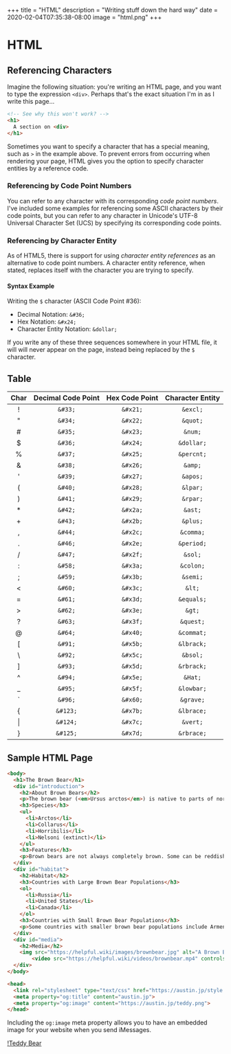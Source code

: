 +++
title = "HTML"
description = "Writing stuff down the hard way"
date = 2020-02-04T07:35:38-08:00
image = "html.png"
+++

# HTML

## Referencing Characters

Imagine the following situation: you're writing an HTML page, and you want to type the expression `<div>`. Perhaps that's the exact situation I'm in as I write this page...

```html
<!-- See why this won't work? -->
<h1>
  A section on <div>
</h1>
```

Sometimes you want to specify a character that has a special meaning, such as `>` in the example above. To prevent errors from occurring when rendering your page, HTML gives you the option to specify character entities by a reference code.

### Referencing by Code Point Numbers

You can refer to any character with its corresponding *code point numbers*. I've included some examples for referencing some ASCII characters by their code points, but you can refer to any character in Unicode's UTF-8 Universal Character Set (UCS) by specifying its corresponding code points.

### Referencing by Character Entity

As of HTML5, there is support for using *character entity references* as an alternative to code point numbers. A character entity reference, when stated, replaces itself with the character you are trying to specify.


#### Syntax Example

Writing the `$` character (ASCII Code Point \#36):

* Decimal Notation: `&#36;`
* Hex Notation: `&#x24;`
* Character Entity Notation: `&dollar;`

If you write any of these three sequences somewhere in your HTML file, it will will never appear on the page, instead being replaced by the `$` character.

## Table

|Char|Decimal Code Point|Hex Code Point|Character Entity|
|:---:|:---:|:---:|:---:|
| ! |`&#33;`|`&#x21;`|`&excl;`|
| " |`&#34;`|`&#x22;`|`&quot;`|
| # |`&#35;`|`&#x23;`|`&num;`|
| $ |`&#36;`|`&#x24;`|`&dollar;`|
| % |`&#37;`|`&#x25;`|`&percnt;`|
| & |`&#38;`|`&#x26;`|`&amp;`|
| ' |`&#39;`|`&#x27;`|`&apos;`|
| ( |`&#40;`|`&#x28;`|`&lpar;`|
| ) |`&#41;`|`&#x29;`|`&rpar;`|
| * |`&#42;`|`&#x2a;`|`&ast;`|
| + |`&#43;`|`&#x2b;`|`&plus;`|
| , |`&#44;`|`&#x2c;`|`&comma;`|
| . |`&#46;`|`&#x2e;`|`&period;`|
| / |`&#47;`|`&#x2f;`|`&sol;`|
| : |`&#58;`|`&#x3a;`|`&colon;`|
| ; |`&#59;`|`&#x3b;`|`&semi;`|
| < |`&#60;`|`&#x3c;`|`&lt;`|
| = |`&#61;`|`&#x3d;`|`&equals;`|
| > |`&#62;`|`&#x3e;`|`&gt;`|
| ? |`&#63;`|`&#x3f;`|`&quest;`|
| @ |`&#64;`|`&#x40;`|`&commat;`|
| [ |`&#91;`|`&#x5b;`|`&lbrack;`|
| &#x5c; |`&#92;`|`&#x5c;`|`&bsol;`|
| ] |`&#93;`|`&#x5d;`|`&rbrack;`|
| ^ |`&#94;`|`&#x5e;`|`&Hat;`|
| _ |`&#95;`|`&#x5f;`|`&lowbar;`|
| &#x60; |`&#96;`|`&#x60;`|`&grave;`|
| { |`&#123;`|`&#x7b;`|`&lbrace;`|
| &#124; |`&#124;`|`&#x7c;`|`&vert;`|
| } |`&#125;`|`&#x7d;`|`&rbrace;`|

## Sample HTML Page

```html
<body>
  <h1>The Brown Bear</h1>
  <div id="introduction">
    <h2>About Brown Bears</h2>
    <p>The brown bear (<em>Ursus arctos</em>) is native to parts of northern Eurasia and North America. Its conservation status is currently <strong>Least Concern</strong>.<br /><br /> There are many subspecies within the brown bear species, including the Atlas bear and the Himalayan brown bear.</p>
    <h3>Species</h3>
    <ul>
      <li>Arctos</li>
      <li>Collarus</li>
      <li>Horribilis</li>
      <li>Nelsoni (extinct)</li>
    </ul>
    <h3>Features</h3>
    <p>Brown bears are not always completely brown. Some can be reddish or yellowish. They have very large, curved claws and huge paws. Male brown bears are often 30% larger than female brown bears. They can range from 5 feet to 9 feet from head to toe.</p>
  </div>
  <div id="habitat">
    <h2>Habitat</h2>
    <h3>Countries with Large Brown Bear Populations</h3>
    <ol>
      <li>Russia</li>
      <li>United States</li>
      <li>Canada</li>
    </ol>
    <h3>Countries with Small Brown Bear Populations</h3>
    <p>Some countries with smaller brown bear populations include Armenia, Belarus, Bulgaria, China, Finland, France, Greece, India, Japan, Nepal, Poland, Romania, Slovenia, Turkmenistan, and Uzbekistan.</p>
  </div>
  <div id="media">
    <h2>Media</h2>
    <img src="https://helpful.wiki/images/brownbear.jpg" alt="A Brown Bear"/>
        <video src="https://helpful.wiki/videos/brownbear.mp4" controls>Video not supported</video>
  </div>
</body>
```

```html
<head>
  <link rel="stylesheet" type="text/css" href="https://austin.jp/style.css" title="style">
  <meta property="og:title" content="austin.jp">
  <meta property="og:image" content="https://austin.jp/teddy.png">
</head>
```

Including the `og:image` meta property allows you to have an embedded image for your website when you send iMessages.

[!Teddy Bear](https://imgur.com/a/nyf0yGc)
